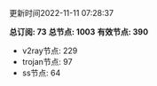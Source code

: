 更新时间2022-11-11 07:28:37

**总订阅: 73**
**总节点: 1003**
**有效节点: 390**
- v2ray节点: 229
- trojan节点: 97
- ss节点: 64
